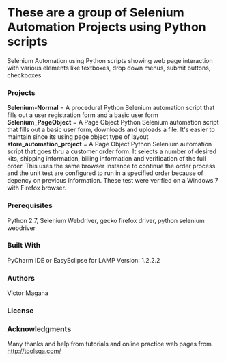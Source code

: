 # These are a group of Selenium Automation Projects using Python scripts

Selenium Automation using Python scripts showing web page interaction with various elements like textboxes, drop down menus, submit buttons, checkboxes

### Projects
**Selenium-Normal** = A procedural Python Selenium automation script that fills out a user registration form and a basic user form
**Selenium_PageObject** = A Page Object Python Selenium automation script that fills out a basic user form, downloads and uploads a file. It's easier to maintain since its using page object type of layout
**store_automation_project** = A Page Object Python Selenium automation script that goes thru a customer order form. It selects a number of desired kits, shipping information, billing information and verification of the full order. This uses the same browser instance to continue the order process and the unit test are configured to run in a specified order because of depency on previous information.
These test were verified on a Windows 7 with Firefox browser.

### Prerequisites

Python 2.7, Selenium Webdriver, gecko firefox driver, python selenium webdriver

### Built With

PyCharm IDE or EasyEclipse for LAMP Version: 1.2.2.2

### Authors

Victor Magana

### License


### Acknowledgments

Many thanks and help from tutorials and online practice web pages from http://toolsqa.com/